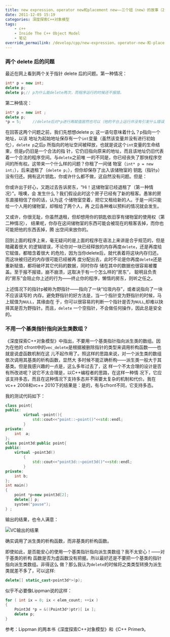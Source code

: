 ```yaml
---
title: new expression、operator new和placement new——三个妞（new）的故事（2）
date: 2011-12-05 15:19
categories: 深度探索C++对象模型
tags:
    - c++
    - Inside The C++ Object Model
    - 笔记
override_permailink: /develop/cpp/new-expression、operator-new-和-placement-new三个妞（new）的故事（2）
---
```


### 两个 delete 后的问题

最近在网上看到两个关于指针 delete 后的问题。第一种情况：
    
```cpp
int* p = new int;
delete p;
delete p;// p为什么能delete两次，而程序运行的时候还不报错。
```

第二种情况：

```cpp
int* p = new int ;
delete p;
*p = 5;     //delete后对*p进行再赋值居然也可以（他的平台上运行并没有引发什么错误）？
```

在回答这两个问题之前，我们先想想delete p; 这一语句意味着什么？p指向一个地址，以该
地址为起始地址保存有一个`int`变量（虽然该变量并没有进行初始化），`delete p`之后`p`
所指向的地址空间被释放，也就是说这个`int`变量的生命结束，但是`p`仍旧是一个合法的指
针，它仍旧指向原来的地址，而且该地址仍旧代表着一个合法的程序空间。与`delete`之前唯
一的不同是，你已经丧失了那快程序空间的所有权。这带来一个什么样的问题？你租了一间储
物室（`int* p = new int;`），后来退租了（`delete p;`），但你却保存了出入该储物室的
钥匙（指针`p`）没有归还。拥有这片钥匙，你或许什么都不做，这自然没有问题。但是：

你或许出于好心，又跑过去告诉房东，“Hi！这储物室已经退租了（第一种情况）”。哦噢，会
发生什么？我们假设此时这个房子已经有了新的租客。愚笨的房东直接相信了你的话，认为这
个储物室空着，把它又租给新的人。于是一间只能给一个人用的储物室，却租给了两个人，再
之后各种难以预料的情况就会发生。

又或许，你很无耻，你虽然退租，但却想用你的钥匙依旧享有储物室的使用权（第二种情况），
结果呢，你存在这间储物室的东西可能会被现在的租客丢掉，而你也可能把他的东西丢掉，腾
出空间来放你的。

回到上面的程序上来，毫无疑问的是上面的程序在语法上来讲是合乎规范的，但是暗藏着很大
的逻辑错误，不论你对一块已经释放的内存再度`delete`，还是再度给它赋值，都暗含着很大
的危险，因为当你delete后，就代表着将这块内存归还。而这块被归还的内存很可能已经被再
度分配出去，此时不论是你再度`delete`还是重新赋值，都将破坏其它代码的数据，同时你存
储在其中的数据也很容易被覆盖。至于报不报错，崩不崩溃，这取决于有一个怎么样的“房东”，
聪明且负责的“房东”会阻止你上述的行为——终止你的程序，懒惰的房东，则听之任之。

上述情况下的指针p被称为野指针——指向了一块“垃圾内存”，或者说指向了一块不应该读写的
内存。避免野指针的好方法是，当一个指针变为野指针的时候，马上赋值为`NULL`，其缘由在
于，你可以很容易的判断一个指针是否为`NULL`,却难以抉择其是否为野指针。而且，`delete`
一个空指针，不会做任何操作，因此总是安全的。

### 不用一个基类指针指向派生类数组？

《深度探索C++对象模型》中指出，不要用一个基类指针指向派生类的数组。因为在他的
cfront中的`vec_delete`是根据被删除指针的类型来调用析构函数——也就是说虚函数机制在这
儿不起作用了。照这样的思路来说，对一个派生类的数组依次调用其基类的析构函数，显然大
多时候不能正确析构——派生类一般大于其基类。但是我感兴趣的一点是，这么多年过去了，这
样一个不太合理的设计是否有所改进呢？说它不太合理是，以C++编程者的思路，在这样一种情
况下，它应该支持多态，而且在这种情况下支持多态并不需要太复杂的机制和代价。我在vc++
2008和vc++ 2010下的结果是：是的，有与cfront不同，它支持多态。

我的测试代码如下：

```cpp
class point{
public:
        virtual ~point(){
            std::cout<<"point::~point()"<<std::endl;
        }
private:
    int  a;
};
class point3d:public point{
public:
    virtual ~point3d()
        {
            std::cout<<"point3d::~point3d()"<<std::endl;
        }
private:
    int b;
};
int main()
{
    point *p=new point3d[2];
    delete[] p;
    system("pause");
} ;
```

输出的结果，也令人满意：

![VC输出的结果][reslut]

确实调用了派生类的析构函数，而非基类的析构函数。

即使如此，是否能安心的使用一个基类指针指向派生类数组？我不太安心！——对于基类的析构
函数是否为虚函数没有把握。所以最好还是不要把一个基类的指针指向派生类数组。非得这么
做？那么我认为`delete`的时候将之类类型转换为派生类就差不多了，可以这样:

```cpp
delete[] static_cast<point3d*>(p);
```

似乎不必要像Lippman说的这样：

```cpp
for ( int ix = 0; ix < elem_count; ++ix ) 
{  
    Point3d *p = &((Point3d*)ptr)[ ix ];  
    delete p;  
}  
```

参考：Lippman 的两本书《深度探索C++对象模型》和《C++ Primer》。

[reslut]: http://www.roading.org/images/2011-12/image_thumb1.png
